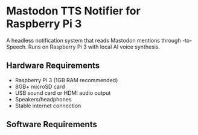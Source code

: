 # Mastodon TTS Notifier for Raspberry Pi 3

A headless notification system that reads Mastodon mentions through -to-Speech. Runs on Raspberry Pi 3 with local AI voice synthesis.

## Hardware Requirements
- Raspberry Pi 3 (1GB RAM recommended)
- 8GB+ microSD card
- USB sound card or HDMI audio output
- Speakers/headphones
- Stable internet connection

## Software Requirements
